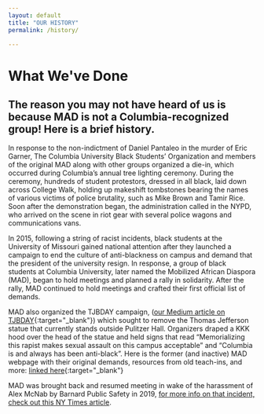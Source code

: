 ```yaml
---
layout: default
title: "OUR HISTORY"
permalink: /history/

---
```

# What We've Done

## The reason you may not have heard of us is because MAD is not a Columbia-recognized group! Here is a brief history.

In response to the non-indictment of Daniel Pantaleo in the murder of Eric Garner, The Columbia University Black Students’ Organization and members of the original MAD along with other groups organized a die-in, which occurred during Columbia’s annual tree lighting ceremony. During the ceremony, hundreds of student protestors, dressed in all black, laid down across College Walk, holding up makeshift tombstones bearing the names of various victims of police brutality, such as Mike Brown and Tamir Rice. Soon after the demonstration began, the administration called in the NYPD, who arrived on the scene in riot gear with several police wagons and communications vans.

In 2015, following a string of racist incidents, black students at the University of Missouri gained national attention after they launched a campaign to end the culture of anti-blackness on campus and demand that the president of the university resign. In response, a group of black students at Columbia University, later named the Mobilized African Diaspora (MAD), began to hold meetings and planned a rally in solidarity. After the rally, MAD continued to hold meetings and crafted their first official list of demands.

MAD also organized the TJBDAY campaign, ([our Medium article on TJBDAY](https://medium.com/@MADatCU/mobilized-african-diaspora-mad-statement-to-columbia-university-6859db2cf614){:target="_blank"}) which sought to remove the Thomas Jefferson statue that currently stands outside Pulitzer Hall. Organizers draped a KKK hood over the head of the statue and held signs that read “Memorializing this rapist makes sexual assault on this campus acceptable” and “Columbia is and always has been anti-black”. Here is the former (and inactive) MAD webpage with their original demands, resources from old teach-ins, and more: [linked here](https://madatcolumbia.tumblr.com/whatwedemand){:target="_blank"}

MAD was brought back and resumed meeting in wake of the harassment of Alex McNab by Barnard Public Safety in 2019, [for more info on that incident, check out this NY Times article](https://www.nytimes.com/2019/04/18/nyregion/black-columbia-student-alexander-mcnab.html).
